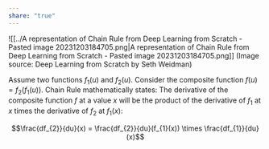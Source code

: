 ```yaml
---
share: "true"
---
```



![[../A representation of Chain Rule from Deep Learning from Scratch - Pasted image 20231203184705.png|A representation of Chain Rule from Deep Learning from Scratch - Pasted image 20231203184705.png]] (Image source: Deep Learning from Scratch by Seth Weidman)

Assume two functions $f_{1}(u) \text{ and } f_{2}(u)$. 
Consider the composite function $f(u) = f_{2}(f_{1}(u))$. 
Chain Rule mathematically states: The derivative of the composite function $f$ at a value $x$ will be the product of the derivative of $f_1$ at $x$ times the derivative of $f_2$ at $f_1(x)$:

$$\frac{df_{2}}{du}(x) = \frac{df_{2}}{du}(f_{1}(x)) \times \frac{df_{1}}{du}(x)$$


